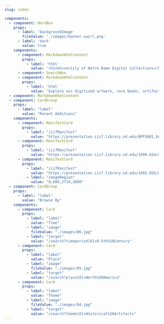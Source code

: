 ```yaml
---
slug: index

components:
  - component: HeroBox  
    props:
      - label: 'backgroundImage'
        fileValue: './images/banner.swirl.png'
      - label: 'dark'
        value: true
    components:
      - component: MarkdownHtmlContent
        props:
          - label: 'html'
            value: '<h1>University of Notre Dame Digital Collections</h1>'
      - component: SearchBox
      - component: MarkdownHtmlContent
        props:
          - label: 'html'
            value: 'Explore our digitized artwork, rare books, artifacts, and archival materials.'
  - component: MarkdownHtmlContent
  - component: CardGroup
    props:
      - label: "label"
        value: "Recent Additions"
    components:
      - component: ManifestCard
        props:
          - label: "iiifManifest"
            value: "https://presentation-iiif.library.nd.edu/BPP1001_EAD/manifest"
      - component: ManifestCard
        props:
          - label: "iiifManifest"
            value: "https://presentation-iiif.library.nd.edu/1999.024/manifest"
      - component: ManifestCard
        props:
          - label: "iiifManifest"
            value: "https://presentation-iiif.library.nd.edu/1992.055/manifest"
          - label: "imageRegion"
            value: "0,600,2714,2000"
  - component: CardGroup
    props:
      - label: "label"
        value: "Browse By"
    components:
      - component: Card
        props:
          - label: "label"
            value: "Time"
          - label: "image"
            fileValue: "./images/06.jpg"
          - label: "target"
            value: "/search?timeperiod[0]=0-5th%20Century"
      - component: Card
        props:
          - label: "label"
            value: "Place"
          - label: "image"
            fileValue: "./images/05.jpg"
          - label: "target"
            value: "/search?place[0]=North%20America"
      - component: Card
        props:
          - label: "label"
            value: "Theme"
          - label: "image"
            fileValue: "./images/04.jpg"
          - label: "target"
            value: "/search?theme[0]=Historical%20Artifacts"
---
```

